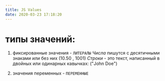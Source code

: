 ```yaml
---
title: JS Values
date: 2020-03-23 17:18:20
---
```


 # типы значений:
1. фиксированные значения - `ЛИТЕРАЛЫ`
  *Числа* пишутся с десятичными знаками или без них  (10.50 , 1001)
  *Строки* - это текст, написанный в двойных или одинарных кавычках: ("John Doe")


2. значения переменных - `ПЕРЕМЕННЫЕ`

